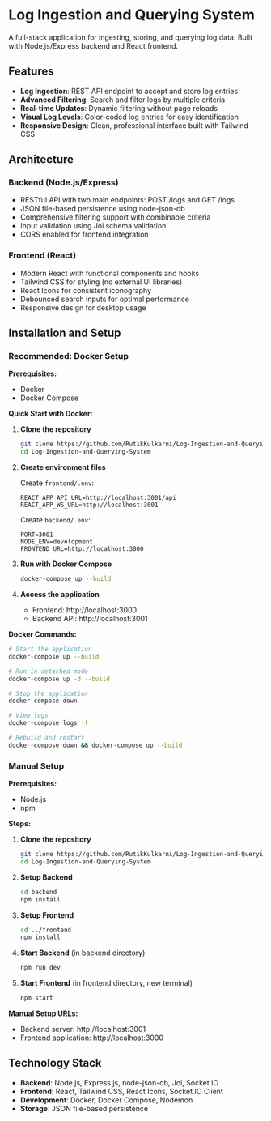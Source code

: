 # Log Ingestion and Querying System

A full-stack application for ingesting, storing, and querying log data. Built with Node.js/Express backend and React frontend.

## Features

- **Log Ingestion**: REST API endpoint to accept and store log entries
- **Advanced Filtering**: Search and filter logs by multiple criteria
- **Real-time Updates**: Dynamic filtering without page reloads
- **Visual Log Levels**: Color-coded log entries for easy identification
- **Responsive Design**: Clean, professional interface built with Tailwind CSS

## Architecture

### Backend (Node.js/Express)
- RESTful API with two main endpoints: POST /logs and GET /logs
- JSON file-based persistence using node-json-db
- Comprehensive filtering support with combinable criteria
- Input validation using Joi schema validation
- CORS enabled for frontend integration

### Frontend (React)
- Modern React with functional components and hooks
- Tailwind CSS for styling (no external UI libraries)
- React Icons for consistent iconography
- Debounced search inputs for optimal performance
- Responsive design for desktop usage

## Installation and Setup

### Recommended: Docker Setup

**Prerequisites:**
- Docker
- Docker Compose

**Quick Start with Docker:**

1. **Clone the repository**
   ```bash
   git clone https://github.com/RutikKulkarni/Log-Ingestion-and-Querying-System.git
   cd Log-Ingestion-and-Querying-System
   ```

2. **Create environment files**
   
   Create `frontend/.env`:
   ```
   REACT_APP_API_URL=http://localhost:3001/api
   REACT_APP_WS_URL=http://localhost:3001
   ```
   
   Create `backend/.env`:
   ```
   PORT=3001
   NODE_ENV=development
   FRONTEND_URL=http://localhost:3000
   ```

3. **Run with Docker Compose**
   ```bash
   docker-compose up --build
   ```

4. **Access the application**
   - Frontend: http://localhost:3000
   - Backend API: http://localhost:3001

**Docker Commands:**
```bash
# Start the application
docker-compose up --build

# Run in detached mode
docker-compose up -d --build

# Stop the application
docker-compose down

# View logs
docker-compose logs -f

# Rebuild and restart
docker-compose down && docker-compose up --build
```

### Manual Setup

**Prerequisites:**
- Node.js
- npm

**Steps:**

1. **Clone the repository**
   ```bash
   git clone https://github.com/RutikKulkarni/Log-Ingestion-and-Querying-System.git
   cd Log-Ingestion-and-Querying-System
   ```

2. **Setup Backend**
   ```bash
   cd backend
   npm install
   ```

3. **Setup Frontend**
   ```bash
   cd ../frontend
   npm install
   ```

4. **Start Backend** (in backend directory)
   ```bash
   npm run dev
   ```

5. **Start Frontend** (in frontend directory, new terminal)
   ```bash
   npm start
   ```

**Manual Setup URLs:**
- Backend server: http://localhost:3001
- Frontend application: http://localhost:3000


## Technology Stack

- **Backend**: Node.js, Express.js, node-json-db, Joi, Socket.IO
- **Frontend**: React, Tailwind CSS, React Icons, Socket.IO Client
- **Development**: Docker, Docker Compose, Nodemon
- **Storage**: JSON file-based persistence

